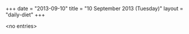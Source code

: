 +++
date = "2013-09-10"
title = "10 September 2013 (Tuesday)"
layout = "daily-diet"
+++


\<no entries\>
